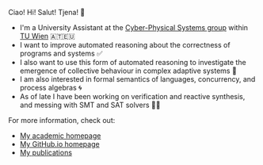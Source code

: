 Ciao! Hi! Salut! Tjena! 👋

- I'm a University Assistant at the [Cyber-Physical Systems group](https://informatics.tuwien.ac.at/orgs/e191-01) within [TU Wien](https://tuwien.ac.at) 🇦🇹🇪🇺
- I want to improve automated reasoning about the correctness of programs and systems ✅
- I also want to use this form of automated reasoning to investigate the emergence of collective behaviour in complex adaptive systems 🐜
- I am also interested in formal semantics of languages, concurrency, and process algebras 🌀
- As of late I have been working on verification and reactive synthesis, and messing with SMT and SAT solvers 👨‍💻

For more information, check out:

* [My academic homepage](https://www.lucadistefano.eu/)
* [My GitHub.io homepage](https://lou1306.github.io/)
* [My publications](https://dblp.uni-trier.de/pid/215/9758.html)

<!---
lou1306/lou1306 is a ✨ special ✨ repository because its `README.md` (this file) appears on your GitHub profile.
You can click the Preview link to take a look at your changes.
--->
